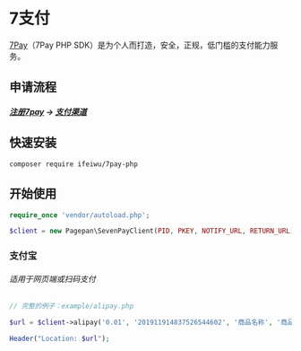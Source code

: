 # 7支付

[7Pay](https://7-pay.cn/)（7Pay PHP SDK）是为个人而打造，安全，正规，低门槛的支付能力服务。

## 申请流程

##### [注册7pay](https://7-pay.cn/reg.php) -> [支付渠道](https://7-pay.cn/member/channel.php)

## 快速安装
```
composer require ifeiwu/7pay-php
```

## 开始使用

```php
require_once 'vendor/autoload.php';

$client = new Pagepan\SevenPayClient(PID, PKEY, NOTIFY_URL, RETURN_URL);
```

### 支付宝
###### 适用于网页端或扫码支付
```php
// 完整的例子：example/alipay.php

$url = $client->alipay('0.01', '201911914837526544602', '商品名称', '商品描述');

Header("Location: $url");
```
